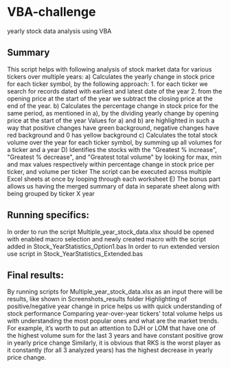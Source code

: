 # VBA-challenge
yearly stock data analysis using VBA
## Summary
This script helps with following analysis of stock market data for various tickers over multiple years:
a) Calculates the yearly change in stock price for each ticker symbol, by the following approach: 
	 1. for each ticker we search for records dated with earliest and latest date of the year 
    2. from the opening price at the start of the year we subtract the closing price at the end of the year.
 b) Calculates the percentage change in stock price for the same period, as mentioned in a), by the dividing yearly change by opening price at the start of the year
Values for a) and b) are highlighted in such a way that positive changes have green background, negative changes have red background and 0 has yellow background
 с) Calculates the total stock volume over the year for each ticker symbol, by summing up all volumes for a ticker and a year
 D) Identifies the stocks with the "Greatest % increase", "Greatest % decrease", and "Greatest total volume" by looking for max, min and max values respectively within percentage change in stock price per ticker, and volume per ticker
The script can be executed across multiple Excel sheets at once by looping through each worksheet
E) The bonus part allows us having the merged summary of data in separate sheet along with being grouped by ticker X year
##  Running specifics:
In order to run the script Multiple_year_stock_data.xlsx should be opened with enabled macro selection and newly created macro with the script added in Stock_YearStatistics_Option1.bas
In order to run extended version use script in Stock_YearStatistics_Extended.bas
## Final results:
By running scripts for Multiple_year_stock_data.xlsx as an input there will be results, like shown in Screenshots_results folder
Highlighting of positive/negative year change in price helps us with quick understanding of stock performance
Comparing year-over-year tickers' total volume helps us with understanding the most popular ones and what are the market trends.
For example, it’s worth to put an attention to DJH or LOM that have one of the highest volume sum for the last 3 years and have constant positive grow in yearly price change
Similarly, it is obvious that RKS is the worst player as it constantly (for all 3 analyzed years) has the highest decrease in yearly price change.
